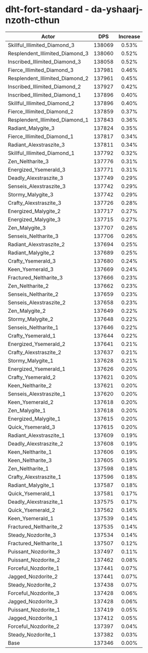# dht-fort-standard - da-yshaarj-nzoth-cthun
| Actor | DPS | Increase |
|---|:---:|:---:|
|Skillful_Illimited_Diamond_3|138069|0.53%|
|Resplendent_Illimited_Diamond_3|138060|0.52%|
|Inscribed_Illimited_Diamond_3|138058|0.52%|
|Fierce_Illimited_Diamond_3|137981|0.46%|
|Resplendent_Illimited_Diamond_2|137961|0.45%|
|Inscribed_Illimited_Diamond_2|137927|0.42%|
|Inscribed_Illimited_Diamond_1|137896|0.40%|
|Skillful_Illimited_Diamond_2|137896|0.40%|
|Fierce_Illimited_Diamond_2|137859|0.37%|
|Resplendent_Illimited_Diamond_1|137843|0.36%|
|Radiant_Malygite_3|137824|0.35%|
|Fierce_Illimited_Diamond_1|137817|0.34%|
|Radiant_Alexstraszite_3|137811|0.34%|
|Skillful_Illimited_Diamond_1|137792|0.32%|
|Zen_Neltharite_3|137776|0.31%|
|Energized_Ysemerald_3|137771|0.31%|
|Deadly_Alexstraszite_3|137749|0.29%|
|Senseis_Alexstraszite_3|137742|0.29%|
|Stormy_Malygite_3|137742|0.29%|
|Crafty_Alexstraszite_3|137726|0.28%|
|Energized_Malygite_2|137717|0.27%|
|Energized_Malygite_3|137715|0.27%|
|Zen_Malygite_3|137707|0.26%|
|Senseis_Neltharite_3|137706|0.26%|
|Radiant_Alexstraszite_2|137694|0.25%|
|Radiant_Malygite_2|137689|0.25%|
|Crafty_Ysemerald_3|137680|0.24%|
|Keen_Ysemerald_3|137669|0.24%|
|Fractured_Neltharite_3|137666|0.23%|
|Zen_Neltharite_2|137662|0.23%|
|Senseis_Neltharite_2|137659|0.23%|
|Senseis_Alexstraszite_2|137658|0.23%|
|Zen_Malygite_2|137649|0.22%|
|Stormy_Malygite_2|137648|0.22%|
|Senseis_Neltharite_1|137646|0.22%|
|Crafty_Ysemerald_1|137644|0.22%|
|Energized_Ysemerald_2|137641|0.21%|
|Crafty_Alexstraszite_2|137637|0.21%|
|Stormy_Malygite_1|137628|0.21%|
|Energized_Ysemerald_1|137626|0.20%|
|Crafty_Ysemerald_2|137621|0.20%|
|Keen_Neltharite_2|137621|0.20%|
|Senseis_Alexstraszite_1|137620|0.20%|
|Keen_Ysemerald_2|137618|0.20%|
|Zen_Malygite_1|137618|0.20%|
|Energized_Malygite_1|137615|0.20%|
|Quick_Ysemerald_3|137615|0.20%|
|Radiant_Alexstraszite_1|137609|0.19%|
|Deadly_Alexstraszite_2|137608|0.19%|
|Keen_Neltharite_1|137606|0.19%|
|Keen_Neltharite_3|137605|0.19%|
|Zen_Neltharite_1|137598|0.18%|
|Crafty_Alexstraszite_1|137596|0.18%|
|Radiant_Malygite_1|137587|0.18%|
|Quick_Ysemerald_1|137581|0.17%|
|Deadly_Alexstraszite_1|137575|0.17%|
|Quick_Ysemerald_2|137562|0.16%|
|Keen_Ysemerald_1|137539|0.14%|
|Fractured_Neltharite_2|137535|0.14%|
|Steady_Nozdorite_3|137534|0.14%|
|Fractured_Neltharite_1|137507|0.12%|
|Puissant_Nozdorite_3|137497|0.11%|
|Puissant_Nozdorite_2|137462|0.08%|
|Forceful_Nozdorite_1|137441|0.07%|
|Jagged_Nozdorite_2|137441|0.07%|
|Steady_Nozdorite_2|137438|0.07%|
|Forceful_Nozdorite_3|137428|0.06%|
|Jagged_Nozdorite_3|137428|0.06%|
|Puissant_Nozdorite_1|137419|0.05%|
|Jagged_Nozdorite_1|137412|0.05%|
|Forceful_Nozdorite_2|137397|0.04%|
|Steady_Nozdorite_1|137382|0.03%|
|Base|137346|0.00%|
